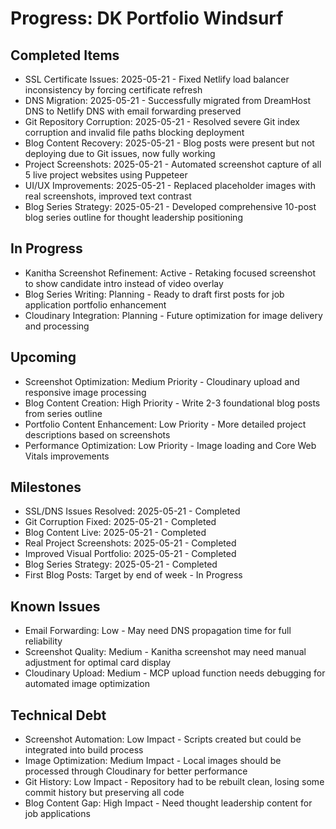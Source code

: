 # Progress: DK Portfolio Windsurf

## Completed Items
- SSL Certificate Issues: 2025-05-21 - Fixed Netlify load balancer inconsistency by forcing certificate refresh
- DNS Migration: 2025-05-21 - Successfully migrated from DreamHost DNS to Netlify DNS with email forwarding preserved
- Git Repository Corruption: 2025-05-21 - Resolved severe Git index corruption and invalid file paths blocking deployment
- Blog Content Recovery: 2025-05-21 - Blog posts were present but not deploying due to Git issues, now fully working
- Project Screenshots: 2025-05-21 - Automated screenshot capture of all 5 live project websites using Puppeteer
- UI/UX Improvements: 2025-05-21 - Replaced placeholder images with real screenshots, improved text contrast
- Blog Series Strategy: 2025-05-21 - Developed comprehensive 10-post blog series outline for thought leadership positioning

## In Progress
- Kanitha Screenshot Refinement: Active - Retaking focused screenshot to show candidate intro instead of video overlay
- Blog Series Writing: Planning - Ready to draft first posts for job application portfolio enhancement
- Cloudinary Integration: Planning - Future optimization for image delivery and processing

## Upcoming
- Screenshot Optimization: Medium Priority - Cloudinary upload and responsive image processing
- Blog Content Creation: High Priority - Write 2-3 foundational blog posts from series outline
- Portfolio Content Enhancement: Low Priority - More detailed project descriptions based on screenshots
- Performance Optimization: Low Priority - Image loading and Core Web Vitals improvements

## Milestones
- SSL/DNS Issues Resolved: 2025-05-21 - Completed
- Git Corruption Fixed: 2025-05-21 - Completed  
- Blog Content Live: 2025-05-21 - Completed
- Real Project Screenshots: 2025-05-21 - Completed
- Improved Visual Portfolio: 2025-05-21 - Completed
- Blog Series Strategy: 2025-05-21 - Completed
- First Blog Posts: Target by end of week - In Progress

## Known Issues
- Email Forwarding: Low - May need DNS propagation time for full reliability
- Screenshot Quality: Medium - Kanitha screenshot may need manual adjustment for optimal card display
- Cloudinary Upload: Medium - MCP upload function needs debugging for automated image optimization

## Technical Debt
- Screenshot Automation: Low Impact - Scripts created but could be integrated into build process
- Image Optimization: Medium Impact - Local images should be processed through Cloudinary for better performance
- Git History: Low Impact - Repository had to be rebuilt clean, losing some commit history but preserving all code
- Blog Content Gap: High Impact - Need thought leadership content for job applications